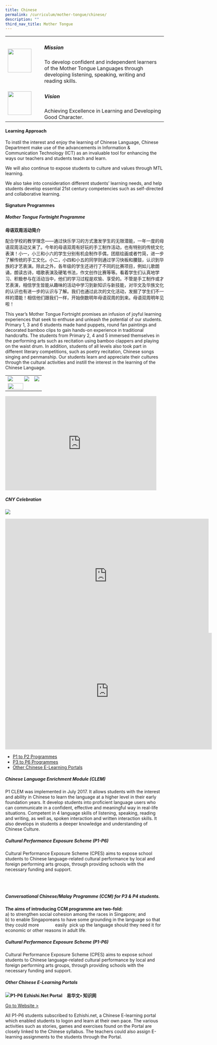 ```yaml
---
title: Chinese
permalink: /curriculum/mother-tongue/chinese/
description: ""
third_nav_title: Mother Tongue
---
```

<table>
	<tbody><tr>
		<td width="100px">
			<img style="height:75px; width:75px" src="/images/mission.jpg">
		</td>
		<td> 
			<h5>Mission</h5>
			To develop confident and independent learners of the Mother Tongue&nbsp;Languages through developing listening, speaking, writing and reading&nbsp;skills.
		</td>
	</tr>
	<tr>
     <td>
		   <img style="height:75px; width:75px" src="/images/vision.png">
     </td>
     <td> 
			 <h5>Vision</h5>
	     Achieving Excellence in Learning and Developing Good Character.
       </td>
	</tr>
</tbody></table>

#### Learning Approach

To instil the interest and enjoy the learning of Chinese Language, Chinese Department make use of the advancements in Information &amp; Communication Technology (ICT) as an invaluable tool for enhancing the ways our teachers and students teach and learn.

We will also continue to expose students to culture and values through MTL learning.

We also take into consideration different students’ learning needs, and help students develop essential 21st century competencies such as self-directed and collaborative learning.

#### Signature Programmes

##### Mother Tongue Fortnight Programme  
  

**母语双周活动简介**

配合学校的教学理念——通过快乐学习的方式激发学生的无限潜能，一年一度的母语双周活动又来了。今年的母语双周有好玩的手工制作活动，也有特别的传统文化表演！小一，小三和小六的学生分别有机会制作手偶，团扇绘画或者竹简，进一步了解传统的手工文化。小二，小四和小五的同学则通过学习快板和腰鼓，认识到华族的才艺表演。除此之外，各年级的学生还进行了不同的比赛项目，例如儿歌朗诵，朗读古诗，唱歌表演及硬笔书法，作文创作比赛等等。看着学生们认真地学习、积极参与在活动当中，他们的学习过程是欢愉、享受的。不管是手工制作或才艺表演，相信学生皆能从趣味的活动中学习到新知识与新技能，对华文及华族文化的认识也有进一步的认识与了解。我们也通过此次的文化活动，发掘了学生们不一样的潜能！相信他们跟我们一样，开始倒数明年母语双周的到来。母语双周明年见啦！&nbsp;&nbsp;

This year’s Mother Tongue Fortnight promises an infusion of joyful learning experiences that seek to enthuse and unleash the potential of our students. Primary 1, 3 and 6 students made hand puppets, round fan paintings and decorated bamboo clips to gain hands-on experience in traditional handcrafts. The students from Primary 2, 4 and 5 immersed themselves in the performing arts such as recitation using bamboo clappers and playing on the waist drum. In addition, students of all levels also took part in different literary competitions, such as poetry recitation, Chinese songs singing and penmanship. Our students learn and appreciate their cultures through the cultural activities and instill the interest in the learning of the Chinese Language.

<table>
	<tbody><tr>
		<td width="45%"><img src="/images/20190716_085120.jpg"></td>
		<td><img src="/images/20190716_124052.jpg"></td>
		<td><img src="/images/20190716_125907.jpg"></td>
	</tr>
	<tr>
		<td colspan="3">
			<img style="width:70%" src="/images/20190716_130710.jpg">
		</td>
	</tr>
</tbody></table>

<iframe allowfullscreen="true" height="299" width="480" frameborder="0" src="https://docs.google.com/presentation/d/e/2PACX-1vT6nrmfhLuJzp6rOOjcCtpDcNWwRWpIlMO2Zi3hK8ElD6l1sucRhABKMxccBsqgmUNYn0TeiXk3Y_AT/embed?start=false&amp;loop=false&amp;delayms=3000"></iframe>

##### CNY Celebration

![](/images/Chinese%20New%20Year%20Celebration%20FTPPS.jpg)

<iframe allowfullscreen="" allow="accelerometer; autoplay; clipboard-write; encrypted-media; gyroscope; picture-in-picture" frameborder="0" title="Chinese New Year greetings from FTPPS" src="https://www.youtube.com/embed/hbi_Hrf4srs" height="362" width="646"></iframe>
<br>
<iframe allowfullscreen="" allow="accelerometer; autoplay; clipboard-write; encrypted-media; gyroscope; picture-in-picture" frameborder="0" title="Chinese New Year performance by students" src="https://www.youtube.com/embed/DnXWRR12wE8" height="370" width="656"></iframe>

*   [P1 to P2 Programmes](/curriculum/mother-tongue/chinese#home)
*   [P3 to P6 Programmes](/curriculum/mother-tongue/chinese#menu1)
*   [Other Chinese E-Learning Portals](/curriculum/mother-tongue/chinese#menu2)

<h5 href="home"> Chinese Language Enrichment Module (CLEM) </h5>

P1 CLEM was implemented in July 2017. It allows&nbsp;students with the interest and ability in Chinese&nbsp;to learn the language at a higher level in their early foundation years. It develop students into proficient language users who can communicate in a confident, effective and meaningful way in real-life situations. Competent in 4 language skills of listening, speaking, reading and writing, as well as, spoken interaction and written interaction skills. It also develops in students a deeper knowledge and understanding of Chinese Culture.

<h5> Cultural Performance Exposure Scheme (P1-P6) </h5>

Cultural Performance Exposure Scheme (CPES) aims to expose school students to Chinese language-related cultural performance by local and foreign performing arts groups, through providing schools with the necessary funding and support.&nbsp;  

<br><br>
<h5 href="menu1">Conversational Chinese/Malay Programme (CCM) for P3 &amp; P4 students.</h5>

**The aims of introducing CCM programme are two-fold:**
<br>
a) to strengthen social cohesion among the races in Singapore; and
<br>
b) to enable Singaporeans to have some grounding in the language so that they could more&nbsp;&nbsp;&nbsp; &nbsp;&nbsp;&nbsp; &nbsp;&nbsp;&nbsp; &nbsp;easily&nbsp; pick up the language should they need it for economic or other reasons in adult life.&nbsp;&nbsp;

<h5> Cultural Performance Exposure Scheme (P1-P6)</h5>

Cultural Performance Exposure Scheme (CPES) aims to expose school students to Chinese language-related cultural performance by local and foreign performing arts groups, through providing schools with the necessary funding and support.&nbsp;

<h5 href="menu2"> Other Chinese E-Learning Portals</h5>

![](/images/ezhishi.jpg)**P1-P6 Ezhishi.Net Portal　易华文• 知识网**

  
[Go to Website &gt;](http://www.ezhishi.net/)

All P1-P6 students subscribed to Ezhishi.net, a Chinese E-learning portal which enabled students to logon and learn at their own pace. The various activities such as stories, games and exercises found on the Portal are closely linked to the Chinese syllabus. The teachers could also assign E-learning assignments to the students through the Portal.